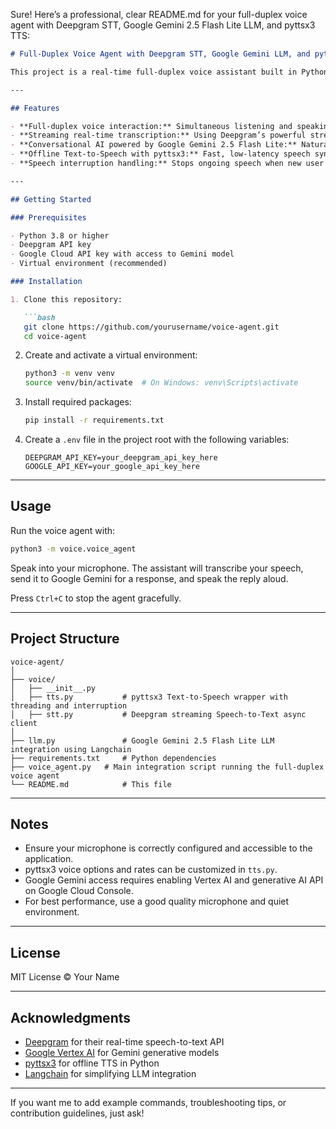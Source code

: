 Sure! Here’s a professional, clear README.md for your full-duplex voice agent with Deepgram STT, Google Gemini 2.5 Flash Lite LLM, and pyttsx3 TTS:

````markdown
# Full-Duplex Voice Agent with Deepgram STT, Google Gemini LLM, and pyttsx3 TTS

This project is a real-time full-duplex voice assistant built in Python. It continuously listens to your voice using **Deepgram streaming Speech-to-Text (STT)**, sends your speech transcripts to **Google Gemini 2.5 Flash Lite** LLM for natural language understanding and response generation, and then speaks the response back to you using **offline pyttsx3 Text-to-Speech (TTS)**. The system supports interruption, allowing it to stop speaking and respond immediately to new user input.

---

## Features

- **Full-duplex voice interaction:** Simultaneous listening and speaking without blocking each other.  
- **Streaming real-time transcription:** Using Deepgram’s powerful streaming STT API.  
- **Conversational AI powered by Google Gemini 2.5 Flash Lite:** Natural, context-aware replies via Langchain’s Google Generative AI integration.  
- **Offline Text-to-Speech with pyttsx3:** Fast, low-latency speech synthesis without internet dependency.  
- **Speech interruption handling:** Stops ongoing speech when new user input is detected.  

---

## Getting Started

### Prerequisites

- Python 3.8 or higher  
- Deepgram API key  
- Google Cloud API key with access to Gemini model  
- Virtual environment (recommended)

### Installation

1. Clone this repository:

   ```bash
   git clone https://github.com/yourusername/voice-agent.git
   cd voice-agent
````

2. Create and activate a virtual environment:

   ```bash
   python3 -m venv venv
   source venv/bin/activate  # On Windows: venv\Scripts\activate
   ```

3. Install required packages:

   ```bash
   pip install -r requirements.txt
   ```

4. Create a `.env` file in the project root with the following variables:

   ```env
   DEEPGRAM_API_KEY=your_deepgram_api_key_here
   GOOGLE_API_KEY=your_google_api_key_here
   ```

---

## Usage

Run the voice agent with:

```bash
python3 -m voice.voice_agent
```

Speak into your microphone. The assistant will transcribe your speech, send it to Google Gemini for a response, and speak the reply aloud.

Press `Ctrl+C` to stop the agent gracefully.

---

## Project Structure

```
voice-agent/
│
├── voice/
│   ├── __init__.py
│   ├── tts.py           # pyttsx3 Text-to-Speech wrapper with threading and interruption
│   ├── stt.py           # Deepgram streaming Speech-to-Text async client
│
├── llm.py               # Google Gemini 2.5 Flash Lite LLM integration using Langchain
├── requirements.txt     # Python dependencies
├── voice_agent.py   # Main integration script running the full-duplex voice agent
└── README.md            # This file
```

---

## Notes

* Ensure your microphone is correctly configured and accessible to the application.
* pyttsx3 voice options and rates can be customized in `tts.py`.
* Google Gemini access requires enabling Vertex AI and generative AI API on Google Cloud Console.
* For best performance, use a good quality microphone and quiet environment.

---

## License

MIT License © Your Name

---

## Acknowledgments

* [Deepgram](https://deepgram.com) for their real-time speech-to-text API
* [Google Vertex AI](https://cloud.google.com/vertex-ai) for Gemini generative models
* [pyttsx3](https://pyttsx3.readthedocs.io/) for offline TTS in Python
* [Langchain](https://python.langchain.com/en/latest/) for simplifying LLM integration

---

If you want me to add example commands, troubleshooting tips, or contribution guidelines, just ask!

